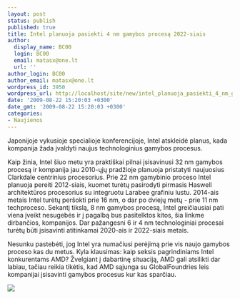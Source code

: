 ```yaml
---
layout: post
status: publish
published: true
title: Intel planuoja pasiekti 4 nm gamybos procesą 2022-siais
author:
  display_name: BC00
  login: BC00
  email: matasx@one.lt
  url: ''
author_login: BC00
author_email: matasx@one.lt
wordpress_id: 3950
wordpress_url: http://localhost/site/new/intel_planuoja_pasiekti_4_nm_gamybos_procesa_2022siais/
date: '2009-08-22 15:20:03 +0300'
date_gmt: '2009-08-22 15:20:03 +0300'
categories:
- Naujienos
---
```


<p>Japonijoje vykusioje specialioje konferencijoje, Intel atskleidė planus, kada kompanija žada įvaldyti naujus technologinius gamybos procesus.</p>
<p>Kaip žinia, Intel šiuo metu yra praktiškai pilnai įsisavinusi 32 nm gamybos procesą ir kompanija jau 2010-ųjų pradžioje planuoja pristatyti naujuosius Clarkdale centrinius procesorius. Prie 22 nm gamybinio proceso Intel planuoja pereiti 2012-siais, kuomet turėtų pasirodyti pirmasis Haswell architektūros procesorius su integruotu Larabee grafiniu lustu. 2014-ais metais Intel turėtų peršokti prie 16 nm, o dar po dviejų metų - prie 11 nm techproceso. Sekantį tikslą, 8 nm gamybos procesą, Intel greičiausiai pati viena įveikt nesugebės ir į pagalbą bus pasitelktos kitos, šia linkme dirbančios, kompanijos. Dar pažangesni 6 ir 4 nm technologiniai procesai turėtų būti įsisavinti atitinkamai 2020-ais ir 2022-siais metais.</p>
<p>Nesunku pastebėti, jog Intel yra numačiusi perėjimą prie vis naujo gamybos proceso kas du metus. Kyla klausimas: kaip seksis pagrindiniams Intel konkurentams AMD? Žvelgiant į dabartinę situaciją, AMD gali atsilikti dar labiau, tačiau reikia tikėtis, kad AMD sąjunga su GlobalFoundries leis kompanijai įsisavinti gamybos procesus kur kas sparčiau.</p>
<p><img src="http://www.part.lt/img/85f7ffbf352ea064bc9b6864b63298bd522.jpg" /></p>
